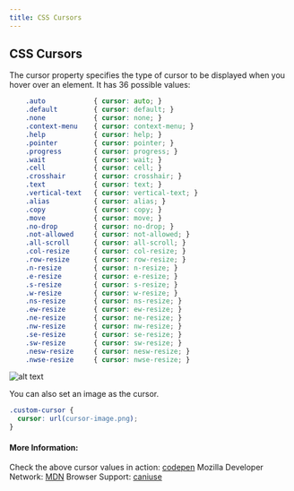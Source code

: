 ```yaml
---
title: CSS Cursors
---
```

## CSS Cursors

The cursor property specifies the type of cursor to be displayed when you hover over an element. It has 36 possible values:
```css
    .auto            { cursor: auto; }
    .default         { cursor: default; }
    .none            { cursor: none; }
    .context-menu    { cursor: context-menu; }
    .help            { cursor: help; }
    .pointer         { cursor: pointer; }
    .progress        { cursor: progress; }
    .wait            { cursor: wait; }
    .cell            { cursor: cell; }
    .crosshair       { cursor: crosshair; }
    .text            { cursor: text; }
    .vertical-text   { cursor: vertical-text; }
    .alias           { cursor: alias; }
    .copy            { cursor: copy; }
    .move            { cursor: move; }
    .no-drop         { cursor: no-drop; }
    .not-allowed     { cursor: not-allowed; }
    .all-scroll      { cursor: all-scroll; }
    .col-resize      { cursor: col-resize; }
    .row-resize      { cursor: row-resize; }
    .n-resize        { cursor: n-resize; }
    .e-resize        { cursor: e-resize; }
    .s-resize        { cursor: s-resize; }
    .w-resize        { cursor: w-resize; }
    .ns-resize       { cursor: ns-resize; }
    .ew-resize       { cursor: ew-resize; }
    .ne-resize       { cursor: ne-resize; }
    .nw-resize       { cursor: nw-resize; }
    .se-resize       { cursor: se-resize; }
    .sw-resize       { cursor: sw-resize; }
    .nesw-resize     { cursor: nesw-resize; }
    .nwse-resize     { cursor: nwse-resize; }
```
![alt text](http://www.javascripter.net/faq/24_cursor_styles.gif "CSS Cursors")


You can also set an image as the cursor.

```css
.custom-cursor {
  cursor: url(cursor-image.png);
}
```

#### More Information:
Check the above cursor values in action: <a href='https://codepen.io/chriscoyier/pen/uCwfB' target='_blank' rel='nofollow'>codepen</a>
Mozilla Developer Network: <a href='https://developer.mozilla.org/en-US/docs/Web/CSS/cursor' target='_blank' rel='nofollow'>MDN</a>
Browser Support: <a href='http://caniuse.com/#search=cursor' target='_blank' rel='nofollow'>caniuse</a>
